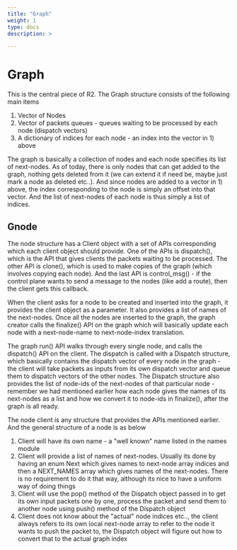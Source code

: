 ```yaml
---
title: "Graph"
weight: 1
type: docs
description: >

---
```


# Graph

This is the central piece of R2. The Graph structure consists of the following main items

1. Vector of Nodes
2. Vector of packets queues - queues waiting to be processed by each node (dispatch vectors)
3. A dictionary of indices for each node - an index into the vector in 1) above

The graph is basically a collection of nodes and each node specifies its list of next-nodes. As of today, there is only nodes that can get added to the graph, nothing gets deleted from it (we can extend it if need be, maybe just mark a node as deleted etc..). And since nodes are added to a vector in 1) above, the index corresponding to the node is simply an offset into that vector. And the list of next-nodes of each node is thus simply a list of indices.

## Gnode

The node structure has a Client object with a set of APIs corresponding which each client object should provide. One of the APIs is dispatch(), which is the API that gives clients the packets waiting to be processed. The other API is clone(), which is used to make copies of the graph (which involves copying each node). And the last API is control_msg() - if the control plane wants to send a message to the nodes (like add a route), then the client gets this callback.

When the client asks for a node to be created and inserted into the graph, it provides the client object as a parameter. It also provides a list of names of the next-nodes. Once all the nodes are inserted to the graph, the graph creator calls the finalize() API on the graph which will basically update each node with a next-node-name to next-node-index translation.

The graph run() API walks through every single node, and calls the dispatch() API on the client. The dispatch is called with a Dispatch structure, which basically contains the dispatch vector of every node in the graph - the client will take packets as inputs from its own dispatch vector and queue them to dispatch vectors of the other nodes. The Dispatch structure also provides the list of node-ids of the next-nodes of that particular node - remember we had mentioned earlier how each node gives the names of its next-nodes as a list and how we convert it to node-ids in finalize(), after the graph is all ready.

The node client is any structure that provides the APIs mentioned earlier. And the general structure of a node is as below

1. Client will have its own name - a "well known" name listed in the names module
2. Client will provide a list of names of next-nodes. Usually its done by having an enum Next which gives names to next-node array indices and then a NEXT_NAMES array which gives names of the next-nodes. There is no requirement to do it that way, although its nice to have a uniform way of doing things
3. Client will use the pop() method of the Dispatch object passed in to get its own input packets one by one, process the packet and send them to another node using push() method of the Dispatch object
4. Client does not know about the "actual" node indices etc.., the client always refers to its own local next-node array to refer to the node it wants to push the packet to, the Dispatch object will figure out how to convert that to the actual graph index
